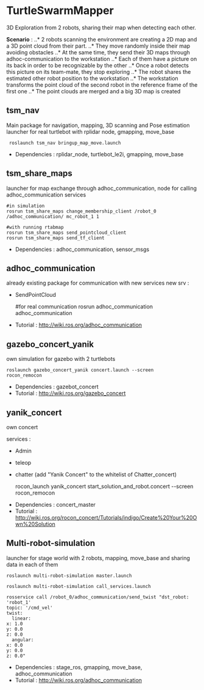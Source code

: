 # TurtleSwarmMapper

3D Exploration from 2 robots, sharing their map when detecting each other. 

**Scenario** : 
..* 2 robots scanning the environment are creating a 2D map and a 3D point cloud from their part.
..* They move randomly inside their map avoiding obstacles
..* At the same time, they send their 3D maps through adhoc-communication to the workstation
..* Each of them have a picture on its back in order to be recognizable by the other
..* Once a robot detects this picture on its team-mate, they stop exploring
..* The robot shares the estimated other robot position to the workstation
..* The workstation transforms the point cloud of the second robot in the reference frame of the first one
..* The point clouds are merged and a big 3D map is created
               

## tsm_nav

Main package for navigation, mapping, 3D scanning and Pose estimation
launcher for real turtlebot with rplidar node, gmapping, move_base

     roslaunch tsm_nav bringup_map_move.launch

- Dependencies : rplidar_node, turtlebot_le2i, gmapping, move_base

## tsm_share_maps
launcher for map exchange through adhoc_communication, node for calling adhoc_communication services 

    #in simulation
    rosrun tsm_share_maps change_membership_client /robot_0 /adhoc_communication/ mc_robot_1 1

    #with running rtabmap
    rosrun tsm_share_maps send_pointcloud_client
    rosrun tsm_share_maps send_tf_client

- Dependencies : adhoc_communication, sensor_msgs

## adhoc_communication
already existing package for communication with new services
new srv :
* SendPointCloud

    #for real communication
    rosrun adhoc_communication adhoc_communication

- Tutorial : http://wiki.ros.org/adhoc_communication

## gazebo_concert_yanik
own simulation for gazebo with 2 turtlebots

    roslaunch gazebo_concert_yanik concert.launch --screen
    rocon_remocon

- Dependencies : gazebot_concert
- Tutorial : http://wiki.ros.org/gazebo_concert

## yanik_concert
own concert

services : 
* Admin
* teleop
* chatter (add "Yanik Concert" to the whitelist of Chatter_concert) 

    rocon_launch yanik_concert start_solution_and_robot.concert --screen
    rocon_remocon

- Dependencies : concert_master
- Tutorial : http://wiki.ros.org/rocon_concert/Tutorials/indigo/Create%20Your%20Own%20Solution

## Multi-robot-simulation
launcher for stage world with 2 robots, mapping, move_base and sharing data in each of them

    roslaunch multi-robot-simulation master.launch

    roslaunch multi-robot-simulation call_services.launch

    rosservice call /robot_0/adhoc_communication/send_twist "dst_robot: 'robot_1'
    topic: '/cmd_vel'
    twist:
      linear:
    x: 1.0
    y: 0.0
    z: 0.0
      angular:
    x: 0.0
    y: 0.0
    z: 0.0" 

- Dependencies : stage_ros, gmapping, move_base, adhoc_communication
- Tutorial : http://wiki.ros.org/adhoc_communication
